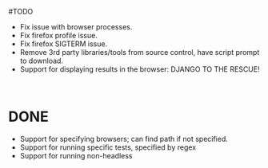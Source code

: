 #TODO

- Fix issue with browser processes.
- Fix firefox profile issue.
- Fix firefox SIGTERM issue.
- Remove 3rd party libraries/tools from source control, have script prompt to download.
- Support for displaying results in the browser: DJANGO TO THE RESCUE!

<br/>

# DONE
- Support for specifying browsers; can find path if not specified.
- Support for running specific tests, specified by regex
- Support for running non-headless